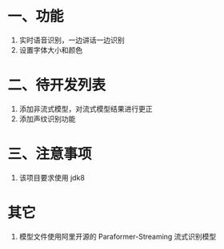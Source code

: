 # 一、功能
1. 实时语音识别，一边讲话一边识别
2. 设置字体大小和颜色

# 二、待开发列表
1. 添加非流式模型，对流式模型结果进行更正
2. 添加声纹识别功能

# 三、注意事项
1. 该项目要求使用 jdk8

# 其它
1. 模型文件使用阿里开源的 Paraformer-Streaming 流式识别模型